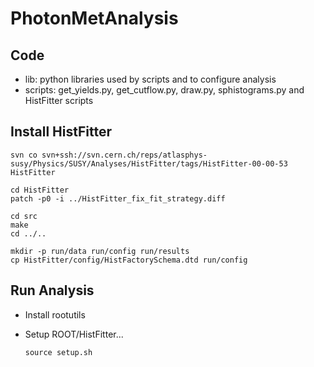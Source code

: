 PhotonMetAnalysis
=================

## Code

* lib:     python libraries used by scripts and to configure analysis
* scripts: get_yields.py, get_cutflow.py, draw.py, sphistograms.py and HistFitter scripts


## Install HistFitter

    svn co svn+ssh://svn.cern.ch/reps/atlasphys-susy/Physics/SUSY/Analyses/HistFitter/tags/HistFitter-00-00-53 HistFitter

    cd HistFitter
    patch -p0 -i ../HistFitter_fix_fit_strategy.diff

    cd src
    make 
    cd ../..

    mkdir -p run/data run/config run/results
    cp HistFitter/config/HistFactorySchema.dtd run/config

## Run Analysis

* Install rootutils 

* Setup ROOT/HistFitter...
    ```
    source setup.sh
    ```



